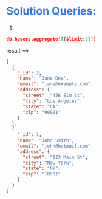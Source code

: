<h1 style="color:#397ce7">Solution Queries:</h1>

1.

```json
db.buyers.aggregate([{$limit:3}])

```

result ==>

```json
[
  {
    "_id": 2,
    "name": "Jane Doe",
    "email": "jane@example.com",
    "address": {
      "street": "456 Elm St",
      "city": "Los Angeles",
      "state": "CA",
      "zip": "90001"
    }
  },
  {
    "_id": 1,
    "name": "John Smith",
    "email": "john@hotmail.com",
    "address": {
      "street": "123 Main St",
      "city": "New York",
      "state": "NY",
      "zip": "10001"
    }
  }
]
```
